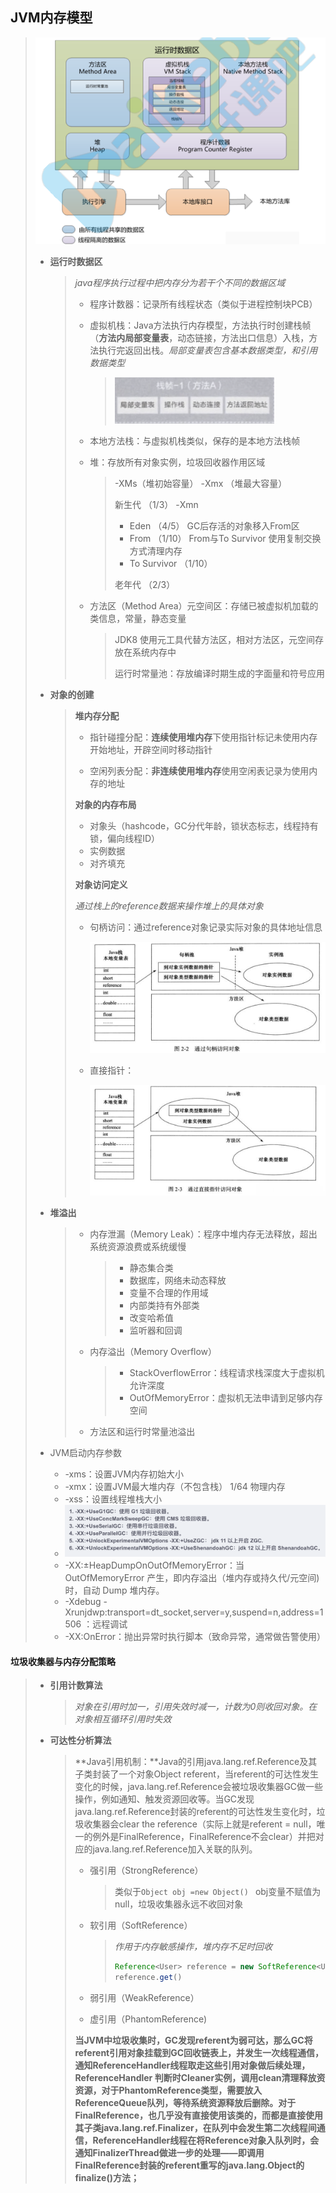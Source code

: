## JVM内存模型

> ![image-20220529220649691](img\image-20220529220649691.png)
>
> - **运行时数据区**
>
>   > *java程序执行过程中把内存分为若干个不同的数据区域*
>   >
>   > - 程序计数器：记录所有线程状态（类似于进程控制块PCB）
>   >
>   > - 虚拟机栈：Java方法执行内存模型，方法执行时创建栈帧（**方法内局部变量表**，动态链接，方法出口信息）入栈，方法执行完返回出栈。*局部变量表包含基本数据类型，和引用数据类型*
>   >
>   >   > <img src="img/image-20220623103325854.png" alt="image-20220623103325854" style="zoom:50%;" /> 
>   >
>   > - 本地方法栈：与虚拟机栈类似，保存的是本地方法栈帧
>   >
>   > - 堆：存放所有对象实例，垃圾回收器作用区域
>   >
>   >   > -XMs（堆初始容量）  -Xmx （堆最大容量）
>   >   >
>   >   > 新生代 （1/3） -Xmn 
>   >   >
>   >   > - Eden  （4/5）  GC后存活的对象移入From区
>   >   > - From  （1/10）  From与To Survivor 使用复制交换方式清理内存
>   >   > - To Survivor （1/10）
>   >   >
>   >   > 老年代 （2/3） 
>   >
>   > - 方法区（Method Area）元空间区：存储已被虚拟机加载的类信息，常量，静态变量
>   >
>   >   > JDK8 使用元工具代替方法区，相对方法区，元空间存放在系统内存中
>   >   >
>   >   > 运行时常量池：存放编译时期生成的字面量和符号应用
>
> - **对象的创建**
>
>   > **堆内存分配**
>   >
>   > - 指针碰撞分配：**连续使用堆内存**下使用指针标记未使用内存开始地址，开辟空间时移动指针
>   >
>   > - 空闲列表分配：**非连续使用堆内存**使用空闲表记录为使用内存的地址
>   >
>   > **对象的内存布局**
>   >
>   > - 对象头（hashcode，GC分代年龄，锁状态标志，线程持有锁，偏向线程ID）
>   > - 实例数据
>   > - 对齐填充
>   >
>   > **对象访问定义**
>   >
>   > *通过栈上的reference数据来操作堆上的具体对象*
>   >
>   > - 句柄访问：通过reference对象记录实际对象的具体地址信息
>   >
>   >   <img src="img/image-20220627214049855.png" alt="image-20220627214049855" style="zoom:50%;" /> 
>   >
>   > - 直接指针：
>   >
>   >   <img src="img/image-20220627214155605.png" alt="image-20220627214155605" style="zoom:50%;" /> 
>
> - **堆溢出**
>
>   > - 内存泄漏（Memory Leak）：程序中堆内存无法释放，超出系统资源浪费或系统缓慢
>   >
>   >   > - 静态集合类
>   >   > - 数据库，网络未动态释放
>   >   > - 变量不合理的作用域
>   >   > - 内部类持有外部类
>   >   > - 改变哈希值
>   >   > - 监听器和回调
>   >
>   > - 内存溢出（Memory Overflow）
>   >
>   >   > - StackOverflowError：线程请求栈深度大于虚拟机允许深度
>   >   > - OutOfMemoryError：虚拟机无法申请到足够内存空间
>   >
>   > - 方法区和运行时常量池溢出
>   
> - JVM启动内存参数
>
>   - -xms：设置JVM内存初始大小
>   - -xmx：设置JVM最大堆内存（不包含栈） 1/64 物理内存
>   - -xss：设置线程堆栈大小
>   - <img src="img/image-20220628212156696.png" alt="image-20220628212156696" style="zoom:50%;" /> 
>   - -XX:±HeapDumpOnOutOfMemoryError：当 OutOfMemoryError 产生，即内存溢出（堆内存或持久代/元空间) 时，自动 Dump 堆内存。
>   - -Xdebug -Xrunjdwp:transport=dt_socket,server=y,suspend=n,address=1506 ：远程调试
>   - -XX:OnError：抛出异常时执行脚本（致命异常，通常做告警使用）

#### **垃圾收集器与内存分配策略**

> - **引用计数算法**
>
>   > *对象在引用时加一，引用失效时减一，计数为0则收回对象。在对象相互循环引用时失效*
>
> - **可达性分析算法**
>
>   > **Java引用机制：**Java的引用java.lang.ref.Reference及其子类封装了一个对象Object referent，当referent的可达性发生变化的时候，java.lang.ref.Reference会被垃圾收集器GC做一些操作，例如通知、触发资源回收等。当GC发现java.lang.ref.Reference封装的referent的可达性发生变化时，垃圾收集器会clear the reference（实际上就是referent = null，唯一的例外是FinalReference，FinalReference不会clear）并把对应的java.lang.ref.Reference加入关联的队列。
>   >
>   > - 强引用（StrongReference）
>   >
>   >   > 类似于`Object obj =new Object() ` obj变量不赋值为null，垃圾收集器永远不收回对象
>   >
>   > - 软引用（SoftReference）
>   >
>   >   > *作用于内存敏感操作，堆内存不足时回收*
>   >   >
>   >   > ~~~java
>   >   > Reference<User> reference = new SoftReference<User>(user);
>   >   > reference.get()
>   >   > ~~~
>   >
>   > - 弱引用（WeakReference）
>   >
>   >   > 
>   >
>   > - 虚引用（PhantomReference)
>   >
>   >   > 
>   >
>   > **当JVM中垃圾收集时，GC发现referent为弱可达，那么GC将referent引用对象挂载到GC回收链表上，并发生一次线程通信，通知ReferenceHandler线程取走这些引用对象做后续处理，ReferenceHandler 判断时Cleaner实例，调用clean清理释放资资源，对于PhantomReference类型，需要放入ReferenceQueue队列，等待系统资源释放后删除。对于FinalReference，也几乎没有直接使用该类的，而都是直接使用其子类java.lang.ref.Finalizer，在队列中会发生第二次线程间通信，ReferenceHandler线程在将Reference对象入队列时，会通知FinalizerThread做进一步的处理——即调用FinalReference封装的referent重写的java.lang.Object的finalize()方法；**



